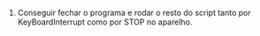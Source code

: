 1. Conseguir fechar o programa e rodar o resto do script tanto por KeyBoardInterrupt como por STOP no aparelho. 
